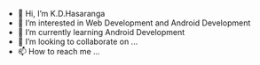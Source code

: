 - 👋 Hi, I’m K.D.Hasaranga
- 👀 I’m interested in Web Development and Android Development
- 🌱 I’m currently learning Android Development
- 💞️ I’m looking to collaborate on ...
- 📫 How to reach me ...

<!---
HasarangaKD/HasarangaKD is a ✨ special ✨ repository because its `README.md` (this file) appears on your GitHub profile.
You can click the Preview link to take a look at your changes.
--->
